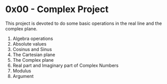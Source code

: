 # 0x00 - Complex Project

This project is devoted to do some basic operations in the real line and the complex plane.

1) Algebra operations
2) Absolute values
3) Cosinus and Sinus
4) The Cartesian plane
5) The Complex plane
6) Real part and Imaginary part of Complex Numbers
7) Modulus
8) Argument

